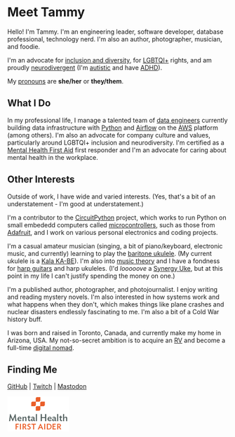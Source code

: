 # Meet Tammy

Hello! I'm Tammy. I'm an engineering leader, software developer, database
professional, technology nerd. I'm also an author, photographer, musician, and
foodie.

I'm an advocate for [inclusion and diversity][dei], for [LGBTQI+][lgbtqi] rights, and am
proudly [neurodivergent][neurodivergent] (I'm [autistic][autistic] and have [ADHD][adhd]).

My [pronouns][pronouns] are **she/her** or **they/them**.

## What I Do

In my professional life, I manage a talented team of [data engineers][dataeng] currently
building data infrastructure with [Python][python] and [Airflow][airflow] on the
[AWS][aws] platform (among others). I'm also an advocate for company culture and
values, particularly around LGBTQI+ inclusion and neurodiversity. I'm certified
as a [Mental Health First Aid][mhfa] first responder and I'm an advocate for
caring about mental health in the workplace.

## Other Interests

Outside of work, I have wide and varied interests. (Yes, that's a bit of an
understatement - I'm good at understatement.)

I'm a contributor to the [CircuitPython][circuitpython] project, which works to
run Python on small embededd computers called
[microcontrollers][microcontrollers], such as those from [Adafruit], and I work
on various personal electronics and coding projects.

I'm a casual amateur musician (singing, a bit of piano/keyboard, electronic
music, and currently) learning to play the [baritone ukulele][bariuke]. (My
current ukulele is a [Kala KA-BE][kalakabe]). I'm also into
[music theory][musictheory] and I have a fondness for [harp guitars][harpguitar]
and harp ukuleles. (I'd _looooove_ a [Synergy Uke][synuke], but at this point
in my life I can't justify spending the money on one.)

I'm a published author, photographer, and photojournalist. I enjoy writing
and reading mystery novels. I'm also interested in how systems work and
what happens when they don't, which makes things like plane crashes and
nuclear disasters endlessly fascinating to me. I'm also a bit of a Cold War
history buff.

I was born and raised in Toronto, Canada, and currently make my home in
Arizona, USA. My not-so-secret ambition is to acquire an [RV][rv] and become
a full-time [digital nomad][nomad].

## Finding Me

[GitHub][tmtgh] | [Twitch][twitch] | [Mastodon][tmtmast]

![Mental Health First Aider](./MHFAider.png "Mental Health First Aider")

[adafruit]: https://adafruit.com/
[adhd]: https://en.wikipedia.org/wiki/Attention_deficit_hyperactivity_disorder
[airflow]: https://airflow.apache.org/
[autistic]: https://en.wikipedia.org/wiki/Autism_spectrum
[aws]: https://aws.amazon.com/what-is-aws/
[bariuke]: https://www.musicianauthority.com/intro-to-baritone-ukulele/
[circuitpython]: https://circuitpython.org/
[harpguitar]: https://en.wikipedia.org/wiki/Harp_guitar
[kalakabe]: https://kalabrand.com/products/ka-be
[lgbtqi]: https://en.wikipedia.org/wiki/LGBT
[mhfa]: https://www.mentalhealthfirstaid.org/
[microcontrollers]: https://en.wikipedia.org/wiki/Microcontroller
[musictheory]: https://en.wikipedia.org/wiki/Music_theory
[neurodivergent]: https://en.wikipedia.org/wiki/Neurodiversity
[nomad]: https://en.wikipedia.org/wiki/Digital_nomad
[python]: https://python.org/
[rv]: https://en.wikipedia.org/wiki/Recreational_vehicle
[synuke]: https://emeraldguitars.com/models/synergy-uke/
[tmtgh]: https://github.com/tammymakesthings
[tmtmast]: https://techhub.social/@tammymakesthings
[twitch]: https://twitch.tv/tammymakesthings
[dei]: https://en.wikipedia.org/wiki/Diversity,_equity,_and_inclusion
[pronouns]: https://pronouns.org/what-and-why
[dataeng]: https://en.wikipedia.org/wiki/Data_engineering
